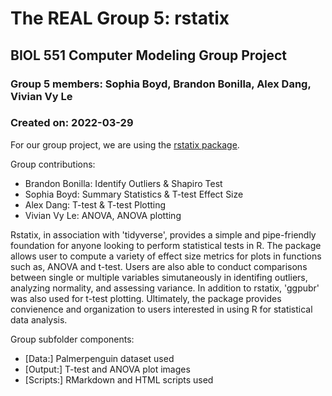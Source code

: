 # The REAL Group 5: rstatix
## BIOL 551 Computer Modeling Group Project
### Group 5 members: Sophia Boyd, Brandon Bonilla, Alex Dang, Vivian Vy Le
### Created on: 2022-03-29

For our group project, we are using the [rstatix package](https://github.com/kassambara/rstatix).

Group contributions:

- Brandon Bonilla: Identify Outliers & Shapiro Test
- Sophia Boyd: Summary Statistics & T-test Effect Size
- Alex Dang: T-test & T-test Plotting 
- Vivian Vy Le: ANOVA, ANOVA plotting

Rstatix, in association with 'tidyverse', provides a simple and pipe-friendly foundation for anyone looking to perform statistical tests in R. The package allows user to compute a variety of effect size metrics for plots in functions such as, ANOVA and t-test. Users are also able to conduct comparisons between single or multiple variables simutaneously in identifing outliers, analyzing normality, and assessing variance. In addition to rstatix, 'ggpubr' was also used for t-test plotting. Ultimately, the package provides convienence and organization to users interested in using R for statistical data analysis.     

Group subfolder components: 
- [Data:] Palmerpenguin dataset used
- [Output:] T-test and ANOVA plot images
- [Scripts:] RMarkdown and HTML scripts used  

